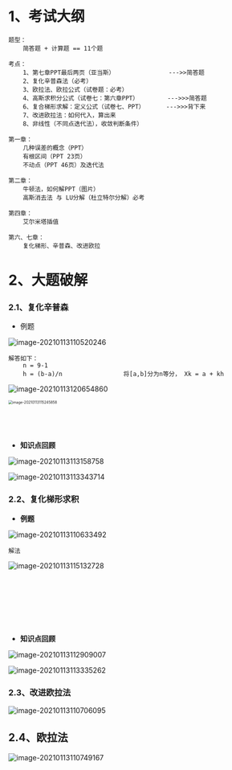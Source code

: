 # 1、考试大纲

~~~
题型：
	简答题 + 计算题 == 11个题
	
考点：
	1、第七章PPT最后两页（亚当斯）       		--->>简答题
	2、复化辛普森法（必考）
	3、欧拉法、欧拉公式（试卷题：必考）
	4、高斯求积分公式（试卷七：第六章PPT）		 --->>>简答题
	6、复合梯形求解：定义公式（试卷七、PPT）	    --->>>背下来
	7、改进欧拉法：如何代入，算出来
	8、非线性（不同点迭代法），收敛判断条件）

第一章：
	几种误差的概念（PPT）
	有根区间（PPT 23页）
 	不动点（PPT 46页）及迭代法

第二章：
	牛顿法，如何解PPT（图片）
	高斯消去法 与 LU分解（杜立特尔分解）必考

第四章：
	艾尔米塔插值

第六、七章：
	复化梯形、辛普森、改进欧拉
~~~



# 2、大题破解

### 2.1、复化辛普森

- 例题

![image-20210113110520246](https://gitee.com/sheep-are-flying-in-the-sky/my-picture/raw/master/picture6/image-20210113110520246.png)

~~~
解答如下：
	n = 9-1
	h = (b-a)/n					将[a,b]分为n等分， Xk = a + kh
~~~

![image-20210113120654860](https://gitee.com/sheep-are-flying-in-the-sky/my-picture/raw/master/picture6/image-20210113120654860.png)

<img src="https://gitee.com/sheep-are-flying-in-the-sky/my-picture/raw/master/picture6/image-20210113115245858.png" alt="image-20210113115245858" style="zoom: 50%;" />



~~~




~~~



- **知识点回顾**

![image-20210113113158758](https://gitee.com/sheep-are-flying-in-the-sky/my-picture/raw/master/picture6/image-20210113113158758.png)



![image-20210113113343714](https://gitee.com/sheep-are-flying-in-the-sky/my-picture/raw/master/picture6/image-20210113113343714.png)

### 2.2、复化梯形求积

- **例题**

![image-20210113110633492](https://gitee.com/sheep-are-flying-in-the-sky/my-picture/raw/master/picture6/image-20210113110633492.png)

~~~
解法
~~~

![image-20210113115132728](https://gitee.com/sheep-are-flying-in-the-sky/my-picture/raw/master/picture6/image-20210113115132728.png)



~~~








~~~

- **知识点回顾**

![image-20210113112909007](https://gitee.com/sheep-are-flying-in-the-sky/my-picture/raw/master/picture6/image-20210113112909007.png)



![image-20210113113335262](https://gitee.com/sheep-are-flying-in-the-sky/my-picture/raw/master/picture6/image-20210113113335262.png)



### 2.3、改进欧拉法

![image-20210113110706095](https://gitee.com/sheep-are-flying-in-the-sky/my-picture/raw/master/picture6/image-20210113110706095.png)









## 2.4、欧拉法

![image-20210113110749167](https://gitee.com/sheep-are-flying-in-the-sky/my-picture/raw/master/picture6/image-20210113110749167.png)